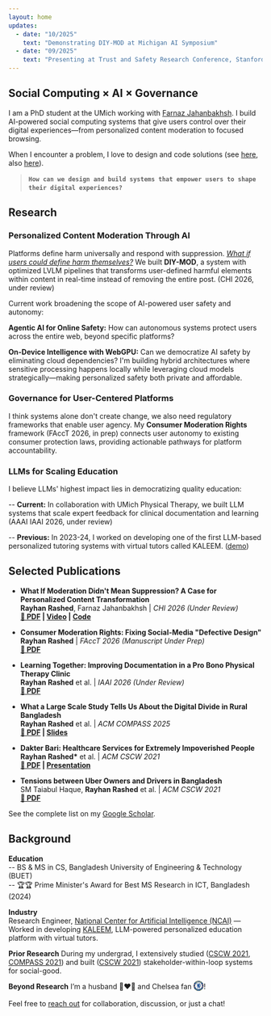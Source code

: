 ```yaml
---
layout: home
updates:
  - date: "10/2025"
    text: "Demonstrating DIY-MOD at Michigan AI Symposium"
  - date: "09/2025"
    text: "Presenting at Trust and Safety Research Conference, Stanford"
---
```


<h2 class="responsive-heading">Social Computing × AI × Governance</h2>

I am a PhD student at the UMich working with [Farnaz Jahanbakhsh](https://people.csail.mit.edu/farnazj/). 
I build AI-powered social computing systems that give users control over their digital experiences—from personalized content moderation to focused browsing. 

When I encounter a problem, I love to design and code solutions (see [here](link), also [here](link)).

>**```How can we design and build systems that empower users to shape their digital experiences?```**

## Research

### Personalized Content Moderation Through AI

Platforms define harm universally and respond with suppression. _<u>What if users could define harm themselves?</u>_ We built **DIY-MOD**, a system with optimized LVLM pipelines that transforms user-defined harmful elements within content in real-time instead of removing the entire post.
(CHI 2026, under review)


Current work broadening the scope of AI-powered user safety and autonomy:

**Agentic AI for Online Safety:** How can autonomous systems protect users across the entire web, beyond specific platforms?

**On-Device Intelligence with WebGPU:** Can we democratize AI safety by eliminating cloud dependencies? I'm building hybrid architectures where sensitive processing happens locally while leveraging cloud models strategically—making personalized safety both private and affordable.

### Governance for User-Centered Platforms

I think systems alone don't create change, we also need regulatory frameworks that enable user agency. My **Consumer Moderation Rights** framework (FAccT 2026, in prep) connects user autonomy to existing consumer protection laws, providing actionable pathways for platform accountability.



### LLMs for Scaling Education

I believe LLMs' highest impact lies in democratizing quality education:

-- **Current:** In collaboration with UMich Physical Therapy, we built LLM systems that scale expert feedback for clinical documentation and learning (AAAI IAAI 2026, under review)

-- **Previous:** In 2023-24, I worked on developing one of the first LLM-based personalized tutoring systems with virtual tutors called KALEEM. ([demo](link))

## Selected Publications

- **What If Moderation Didn't Mean Suppression? A Case for Personalized Content Transformation**  
  **Rayhan Rashed**, Farnaz Jahanbakhsh | *CHI 2026 (Under Review)*  
  **[📄 PDF](link) |  [Video](link) |  [Code](link)**

- **Consumer Moderation Rights: Fixing Social-Media "Defective Design"**  
  **Rayhan Rashed** | *FAccT 2026 (Manuscript Under Prep)*  
  **[📄 PDF](link)**

- **Learning Together: Improving Documentation in a Pro Bono Physical Therapy Clinic**  
  **Rayhan Rashed** et al. | *IAAI 2026 (Under Review)*  
  **[📄 PDF](link)**

- **What a Large Scale Study Tells Us About the Digital Divide in Rural Bangladesh**  
  **Rayhan Rashed** et al. | *ACM COMPASS 2025*  
  **[📄 PDF](https://dl.acm.org/doi/pdf/10.1145/3715335.3735463)  |  [Slides](link)**

- **Dakter Bari: Healthcare Services for Extremely Impoverished People**  
  **Rayhan Rashed\*** et al. | *ACM CSCW 2021*  
  **[📄 PDF](/content/papers/dakter_bari.pdf)  |   [Presentation](link)**

- **Tensions between Uber Owners and Drivers in Bangladesh**  
  SM Taiabul Haque, **Rayhan Rashed** et al. | *ACM CSCW 2021*  
  **[📄 PDF](/content/papers/uber.pdf)**

See the complete list on my [Google Scholar](https://scholar.google.com/citations?user=6O9kQYAAAAAJ).

## Background

**Education**  
-- BS & MS in CS, Bangladesh University of Engineering & Technology (BUET)  
-- 🏆🏆 Prime Minister's Award for Best MS Research in ICT, Bangladesh (2024)

**Industry**  
Research Engineer, [National Center for Artificial Intelligence (NCAI)](link) — Worked in developing [KALEEM](link), LLM-powered personalized education platform with virtual tutors.

**Prior Research**
During my undergrad, I extensively studied ([CSCW 2021](/content/papers/uber.pdf), [COMPASS 2021](link)) and built ([CSCW 2021](/content/papers/dakter_bari.pdf)) stakeholder-within-loop systems for social-good.

**Beyond Research**
I’m a husband 👨‍❤️‍👩  and Chelsea fan <img src="media/Chelsea_FC.png" alt="Chelsea FC" style="width:20px;height:20px;vertical-align:middle;transform:translate(0%, -13%);;">!

Feel free to [reach out](mailto:rayrash@umich.edu) for collaboration, discussion, or just a chat!

